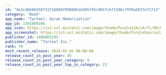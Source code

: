 ```yaml
---
id: "9e3cd6666550f31f16868f99808b1b405f95c9657cbf2298c79f0a5037e71f13"
category: "Book"
app_name: "Tarteel: Quran Memorization"
app_id: 1391009396
app_icon: https://is1-ssl.mzstatic.com/image/thumb/Purple116/v4/fc/96/95/fc9695d7-8321-6e08-ee1a-ea90daf14c13/AppIcon-0-0-1x_U007emarketing-0-7-0-85-220.png/1024x1024bb.png
app_screenshot: https://is1-ssl.mzstatic.com/image/thumb/PurpleSource126/v4/e5/36/65/e5366587-a473-3ffe-15a3-4fb1f7b314d1/74151593-441e-41b1-8c67-f5c49c1ced49_P_00.jpg/1242x2688bb.png
publisher_id: 1486865293
publisher_name: "Tarteel Inc."
rank: 78
most_recent_release: 2024-02-02 00:00:00
release_count_in_past_year: 45
release_count_in_past_year_category: 9
release_count_in_past_year_top_in_category: 23
---
```

